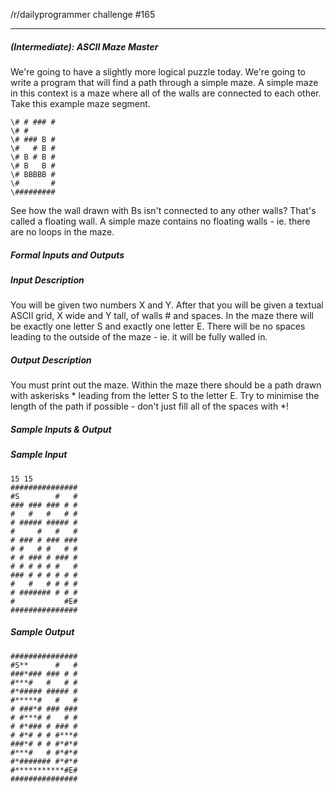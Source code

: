 /r/dailyprogrammer challenge #165

---------------------

##### (Intermediate): ASCII Maze Master
We're going to have a slightly more logical puzzle today. We're going to write a program that will find a path through a simple maze.
A simple maze in this context is a maze where all of the walls are connected to each other. Take this example maze segment.
```
\# # ### #
\# #      
\# ### B #
\#   # B #
\# B # B #
\# B   B #
\# BBBBB #
\#       #
\#########
```
See how the wall drawn with Bs isn't connected to any other walls? That's called a floating wall. A simple maze contains no floating walls - ie. there are no loops in the maze.

##### Formal Inputs and Outputs
##### Input Description
You will be given two numbers X and Y. After that you will be given a textual ASCII grid, X wide and Y tall, of walls # and spaces. In the maze there will be exactly one letter S and exactly one letter E. There will be no spaces leading to the outside of the maze - ie. it will be fully walled in.
##### Output Description
You must print out the maze. Within the maze there should be a path drawn with askerisks * leading from the letter S to the letter E. Try to minimise the length of the path if possible - don't just fill all of the spaces with *!
##### Sample Inputs & Output
##### Sample Input
```
15 15
###############
#S        #   #
### ### ### # #
#   #   #   # #
# ##### ##### #
#     #   #   #
# ### # ### ###
# #   # #   # #
# # ### # ### #
# # # # # #   #
### # # # # # #
#   #   # # # #
# ####### # # #
#           #E#
###############
```
##### Sample Output
```
###############
#S**      #   #
###*### ### # #
#***#   #   # #
#*##### ##### #
#*****#   #   #
# ###*# ### ###
# #***# #   # #
# #*### # ### #
# #*# # # #***#
###*# # # #*#*#
#***#   # #*#*#
#*####### #*#*#
#***********#E#
###############
```